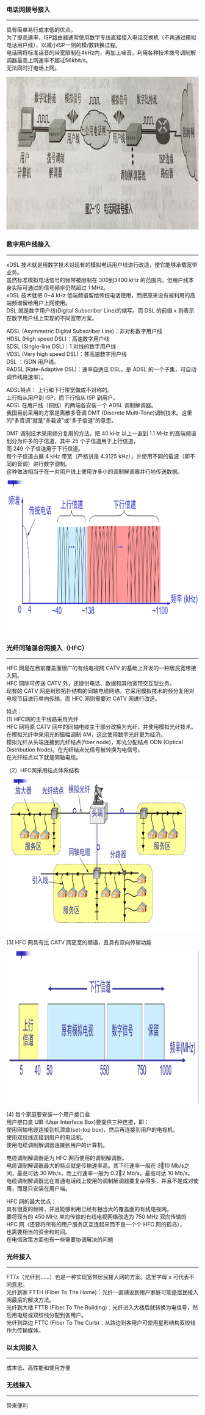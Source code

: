 ### 电话网拨号接入

---------------
具有简单易行成本低的优点。  
为了提高速率，ISP路由器通常使用数字专线直接接入电话交换机（不再通过模拟电话用户线），以减小ISP一侧的模/数转换过程。  
电话网将标准话音的带宽限制在4kHz内，再加上噪音，利用各种技术拨号调制解调器最高上网速率不超过56kbit/s。  
无法同时打电话上网。

<img src="./imgs/电话网拨号接入.png" width="800" height="400"  alt="电话网拨号接入" >

### 数字用户线接入

---------------
xDSL 技术就是用数字技术对现有的模拟电话用户线进行改造，使它能够承载宽带业务。  
虽然标准模拟电话信号的频带被限制在 300到3400 kHz 的范围内，但用户线本身实际可通过的信号频率仍然超过 1 MHz。   
xDSL 技术就把 0~4 kHz 低端频谱留给传统电话使用，而把原来没有被利用的高端频谱留给用户上网使用。  
DSL 就是数字用户线(Digital Subscriber Line)的缩写。而 DSL 的前缀 x 则表示在数字用户线上实现的不同宽带方案。  

ADSL (Asymmetric Digital Subscriber Line)：非对称数字用户线  
HDSL (High speed DSL)：高速数字用户线  
SDSL (Single-line DSL)：1 对线的数字用户线  
VDSL (Very high speed DSL)：甚高速数字用户线  
DSL ：ISDN 用户线。  
RADSL (Rate-Adaptive DSL)：速率自适应  DSL，是 ADSL 的一个子集，可自动调节线路速率）。   

ADSL特点： 
上行和下行带宽做成不对称的。  
上行指从用户到 ISP，而下行指从 ISP 到用户。  
ADSL 在用户线（铜线）的两端各安装一个 ADSL 调制解调器。  
我国目前采用的方案是离散多音调 DMT (Discrete Multi-Tone)调制技术。这里的“多音调”就是“多载波”或“多子信道”的意思。  

DMT 调制技术采用频分复用的方法，把 40 kHz 以上一直到 1.1 MHz 的高端频谱划分为许多的子信道，其中 25 个子信道用于上行信道，  
而 249 个子信道用于下行信道。  
每个子信道占据 4 kHz 带宽（严格讲是 4.3125 kHz），并使用不同的载波（即不同的音调）进行数字调制。  
这种做法相当于在一对用户线上使用许多小的调制解调器并行地传送数据。  

<img src="./imgs/DMT技术的频谱分布.png" width="800" height="400"  alt="DMT技术的频谱分布" >

### 光纤同轴混合网接入（HFC）

---------------
HFC 网是在目前覆盖面很广的有线电视网 CATV 的基础上开发的一种居民宽带接入网。  
HFC 网除可传送 CATV 外，还提供电话、数据和其他宽带交互型业务。  
现有的 CATV 网是树形拓扑结构的同轴电缆网络，它采用模拟技术的频分复用对电视节目进行单向传输。而 HFC 网则需要对 CATV 网进行改造。   

特点：  
(1) HFC网的主干线路采用光纤    
HFC 网将原 CATV 网中的同轴电缆主干部分改换为光纤，并使用模拟光纤技术。  
在模拟光纤中采用光的振幅调制 AM，这比使用数字光纤更为经济。    
模拟光纤从头端连接到光纤结点(fiber node)，即光分配结点 ODN (Optical Distribution Node)。在光纤结点光信号被转换为电信号。  
在光纤结点以下就是同轴电缆。   

（2）HFC网采用结点体系结构  

<img src="./imgs/HFC网采用结点体系结构.png" width="800" height="400"  alt="HFC网采用结点体系结构" >

(3) HFC 网具有比 CATV 网更宽的频谱，且具有双向传输功能  

<img src="./imgs/HFC网双向传输功能.png" width="800" height="400"  alt="HFC网双向传输功能" >

(4) 每个家庭要安装一个用户接口盒  
用户接口盒 UIB (User Interface Box)要提供三种连接，即：  
使用同轴电缆连接到机顶盒(set-top box)，然后再连接到用户的电视机。  
使用双绞线连接到用户的电话机。  
使用电缆调制解调器连接到用户的计算机。  

电缆调制解调器是为 HFC 网而使用的调制解调器。  
电缆调制解调器最大的特点就是传输速率高。其下行速率一般在 310  Mb/s之间，最高可达 30 Mb/s，而上行速率一般为 0.22 Mb/s，最高可达 10 Mb/s。  
电缆调制解调器比在普通电话线上使用的调制解调器要复杂得多，并且不是成对使用，而是只安装在用户端。   

HFC 网的最大优点：  
具有很宽的频带，并且能够利用已经有相当大的覆盖面的有线电视网。  
要将现有的 450 MHz 单向传输的有线电视网络改造为 750 MHz 双向传输的 HFC 网（还要将所有的用户服务区互连起来而不是一个个 HFC 网的孤岛），  
也需要相当的资金和时间。  
在电信政策方面也有一些需要协调解决的问题  

### 光纤接入

---------------
FTTx（光纤到……）也是一种实现宽带居民接入网的方案。这里字母 x 可代表不同意思。  
光纤到家 FTTH (Fiber To The Home)：光纤一直铺设到用户家庭可能是居民接入网最后的解决方法。  
光纤到大楼 FTTB (Fiber To The Building)：光纤进入大楼后就转换为电信号，然后用电缆或双绞线分配到各用户。  
光纤到路边 FTTC (Fiber To The Curb)：从路边到各用户可使用星形结构双绞线作为传输媒体。  

### 以太网接入

---------------
成本低、高性能和使用方便

### 无线接入 

---------------
带来便利
